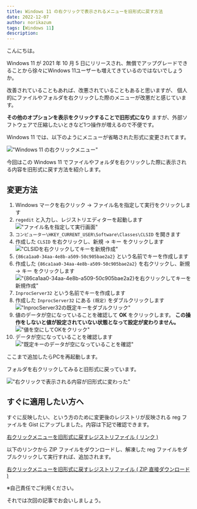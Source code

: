 ```yaml
---
title: Windows 11 の右クリックで表示されるメニューを旧形式に戻す方法
date: 2022-12-07
author: norikazum
tags: [Windows 11]
description: 
---
```


こんにちは。

Windows 11 が 2021 年 10 月 5 日にリリースされ、無償でアップグレードできることから徐々にWindows 11ユーザーも増えてきているのではないでしょうか。

改善されていることもあれば、改悪されていることもあると思いますが、
個人的にファイルやフォルダを右クリックした際のメニューが改悪だと感じています。

**その他のオプションを表示をクリックすることで旧形式になり** ますが、外部ソフトウェアで圧縮したいときなど1つ操作が増えるので不便です。

Windows 11 では、以下のようにメニューが省略された形式に変更されてます。

!["Windows 11 の右クリックメニュー"](images/2022-11-17_11h21_08.png "Windows 11 の右クリックメニュー")

今回はこの Windows 11 でファイルやフォルダを右クリックした際に表示される内容を旧形式に戻す方法を紹介します。

## 変更方法

1. Windows マークを右クリック → ファイル名を指定して実行をクリックします
1. `regedit` と入力し、レジストリエディターを起動します
    !["ファイル名を指定して実行画面"](images/2022-11-17_11h54_20.png "ファイル名を指定して実行画面")
1. `コンピューター\HKEY_CURRENT_USER\Software\Classes\CLSID` を開きます
1. 作成した `CLSID` を右クリックし、新規 → キー をクリックします
    !["CLSIDを右クリックしてキーを新規作成"](images/2022-11-17_11h57_39.png "CLSIDを右クリックしてキーを新規作成")
1. `{86ca1aa0-34aa-4e8b-a509-50c905bae2a2}` という名前でキーを作成します
1. 作成した `{86ca1aa0-34aa-4e8b-a509-50c905bae2a2}` を右クリックし、新規 → キー をクリックします
    !["{86ca1aa0-34aa-4e8b-a509-50c905bae2a2}を右クリックしてキーを新規作成"](images/2022-11-17_12h01_32.png "{86ca1aa0-34aa-4e8b-a509-50c905bae2a2}を右クリックしてキーを新規作成")
1. `InprocServer32` という名前でキーを作成します
1. 作成した `InprocServer32` にある `(既定)` をダブルクリックします
    !["InprocServer32の既定キーをダブルクリック"](images/2022-11-17_12h14_45.png "InprocServer32の既定キーをダブルクリック")
1. 値のデータが空になっていることを確認して **OK** をクリックします。 **この操作をしないと値が設定されていない状態となって設定が変わりません。**
    !["値を空にしてOKをクリック"](images/2022-11-17_12h15_55.png "値を空にしてOKをクリック")
1. データが空になっていることを確認します
    !["既定キーのデータが空になっていることを確認"](images/2022-11-17_12h16_03.png "既定キーのデータが空になっていることを確認")

ここまで追加したらPCを再起動します。

フォルダを右クリックしてみると旧形式に戻っています。

!["右クリックで表示される内容が旧形式に変わった"](images/2022-11-17_12h24_22.png "右クリックで表示される内容が旧形式に変わった")

## すぐに適用したい方へ
すぐに反映したい、という方のために変更後のレジストリが反映される reg ファイルを Gist にアップしました。内容は下記で確認できます。

[右クリックメニューを旧形式に戻すレジストリファイル ( リンク )](https://gist.github.com/norikazum/3b8fa2e2e321ebfef2c3ee0472b7f606/)

以下のリンクから ZIP ファイルをダウンロードし、解凍した reg ファイルをダブルクリックして実行すれば、追加されます。

[右クリックメニューを旧形式に戻すレジストリファイル ( ZIP 直接ダウンロード )](https://gist.github.com/norikazum/3b8fa2e2e321ebfef2c3ee0472b7f606/archive/511616864782177294c4e33ebb31189e00ca67f9.zip)

※自己責任でご利用ください。

それでは次回の記事でお会いしましょう。
